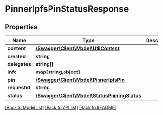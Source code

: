 # PinnerIpfsPinStatusResponse

## Properties
Name | Type | Description | Notes
------------ | ------------- | ------------- | -------------
**content** | [**\Swagger\Client\Model\UtilContent**](UtilContent.md) |  | [optional] 
**created** | **string** |  | [optional] 
**delegates** | **string[]** |  | [optional] 
**info** | **map[string,object]** |  | [optional] 
**pin** | [**\Swagger\Client\Model\PinnerIpfsPin**](PinnerIpfsPin.md) |  | [optional] 
**requestid** | **string** |  | [optional] 
**status** | [**\Swagger\Client\Model\StatusPinningStatus**](StatusPinningStatus.md) |  | [optional] 

[[Back to Model list]](../../README.md#documentation-for-models) [[Back to API list]](../../README.md#documentation-for-api-endpoints) [[Back to README]](../../README.md)


